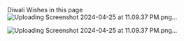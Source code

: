 Diwali Wishes in this page
![Uploading Screenshot 2024-04-25 at 11.09.37 PM.png…]()


![Uploading Screenshot 2024-04-25 at 11.09.37 PM.png…]()
